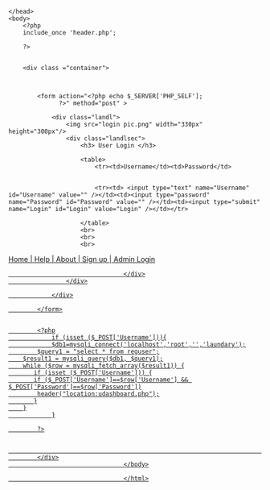 


<!DOCTYPE HTML PUBLIC "-//W3C//DTD HTML 4.01 Transitional//EN">
<html>
    <head>
        <meta http-equiv="Content-Type" content="text/html; charset=UTF-8">
        <title></title>
        <link rel = "stylesheet" type="text/css" href="styler.css">

    </head>
    <body>
        <?php
        include_once 'header.php';

        ?>


        <div class ="container">



            <form action="<?php echo $_SERVER['PHP_SELF'];
                  ?>" method="post" >

                <div class="landl">
                    <img src="login pic.png" width="330px" height="300px"/>
                    <div class="landlsec">
                        <h3> User Login </h3>

                        <table>
                            <tr><td>Username</td><td>Password</td>


                            <tr><td> <input type="text" name="Username" id="Username" value="" /></td><td><input type="password" name="Password" id="Password" value="" /></td><td><input type="submit" name="Login" id="Login" value="Login" /></td></tr>

                        </table>
                        <br>
                        <br>
                        <br>
<div class="info">
                <a href="index.php"> Home |</href>
                <a href ="healp.php"> Help |</href>
                    <a href="about.php" > About |</href>
                        <a href="signup.php"> Sign up |</href>
                            <a href ="Adminlogin.php"> Admin Login </href>

                                    </div>
                    </div>

                </div>

            </form>


            <?php
                if (isset ($_POST['Username'])){
                $db1=mysqli_connect('localhost','root','','laundary');
            $query1 = "select * from reguser";
        $result1 = mysqli_query($db1, $query1);
        while ($row = mysqli_fetch_array($result1)) {
           if (isset ($_POST['Username'])) {
           if ($_POST['Username']==$row['Username'] && $_POST['Password']==$row['Password'])
            header("location:udashboard.php");
           }
        }
                }

            ?>


                                                                                   
            </div>
                                    </body>
<?php
                                    include_once 'foter.php';
                                    ?>
                                    </html>
